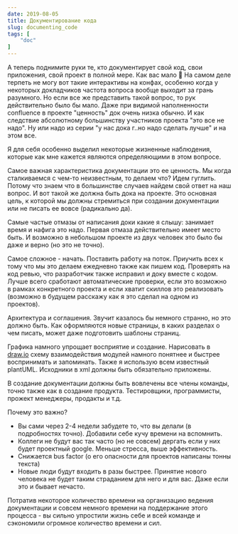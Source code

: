 ```yaml
---
date: 2019-08-05
title: Документирование кода
slug: documenting_code
tags: [
    "doc"
]
---
```


А теперь поднимите руки те, кто документирует свой код, свои приложения, свой проект в полной мере. Как вас мало 🙂 На самом деле терпеть не могу вот такие интерактивы на конфах, особенно когда у некоторых докладчиков частота вопроса вообще выходит за грань разумного. Но если все же представить такой вопрос, то рук действительно было бы мало. Даже при видимой наполненности confluence в проекте  "ценность" док очень низка обычно. И как следствие абсолютному большинству участников проекта "это все не надо". Ну или надо из серии "у нас дока г..но надо сделать лучше" и на этом все. 

Я для себя особенно выделил некоторые жизненные наблюдения, которые как мне кажется являются определяющими в этом вопросе.

Самое важная характеристика документации это ее ценность. Мы когда сталкиваемся с чем-то неизвестным, то делаем что? Идем гуглить. Потому что знаем что в большинстве случаев найдем свой ответ на наш вопрос. И вот такой же должна быть дока на проекте. Это основная цель, к которой мы должны стремиться при создании документации или не писать ее вовсе (радикально да).

Самые частые отмазы от написания доки какие я слышу: занимает время и нафига это надо. Первая отмаза действительно имеет место быть. И возможно в небольшом проекте из двух человек это было бы даже и верно (но это не точно).

Самое сложное - начать. Поставить работу на поток. Приучить всех к тому что мы это делаем ежедневно также как пишем код. Проверять на код ревью, что разработчик также исправил и доку вместе с кодом. Лучше всего сработают автоматические проверки, если это возможно в рамках конкретного проекта и если хватит скиллов это реализовать (возможно в будущем расскажу как я это сделал на одном из проектов).

Архитектура и соглашения. Звучит казалось бы немного странно, но это должно быть. Как оформляются новые страницы, в каких разделах о чем писать, может даже  подготовить шаблоны страниц.

Графика намного упрощает восприятие и создание. Нарисовать в [draw.io](http://draw.io) схему взаимодействия модулей намного понятнее и быстрее воспринимать и запоминать. Также я использую всем известный plantUML. Исходники в xml должны быть обязательно приложены.

В создание документации должны быть вовлечены все члены команды, точно также как в создание продукта. Тестировщики, программисты, прожект менеджеры, продакты и т.д.

Почему это важно?

- Вы сами через 2-4 недели забудете то, что вы делали (в подробностях точно). Добавили себе кучу времени на вспомнить.
- Коллеги не будут вас так часто (но не совсем) дергать если у них будет проектный google. Меньше стресса, выше эффективность.
- Снижается bus factor (о его опасности для проектов написаны тонны текста)
- Новые люди будут входить в разы быстрее. Принятие нового человека не будет таким страданием для него и для вас. Даже если это и бывает нечасто.

Потратив некоторое количество времени на организацию ведения документации и совсем немного времени на поддержание этого процесса - вы сильно упростили жизнь себе и всей команде и сэкономили огромное количество времени и сил.
